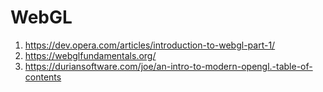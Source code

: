 # WebGL

1. https://dev.opera.com/articles/introduction-to-webgl-part-1/
1. https://webglfundamentals.org/
1. https://duriansoftware.com/joe/an-intro-to-modern-opengl.-table-of-contents
